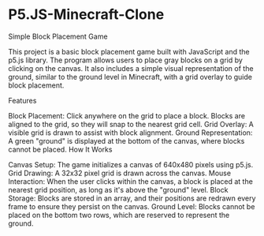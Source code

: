 # P5.JS-Minecraft-Clone
Simple Block Placement Game

This project is a basic block placement game built with JavaScript and the p5.js library. The program allows users to place gray blocks on a grid by clicking on the canvas. It also includes a simple visual representation of the ground, similar to the ground level in Minecraft, with a grid overlay to guide block placement.

Features

Block Placement: Click anywhere on the grid to place a block. Blocks are aligned to the grid, so they will snap to the nearest grid cell.
Grid Overlay: A visible grid is drawn to assist with block alignment.
Ground Representation: A green "ground" is displayed at the bottom of the canvas, where blocks cannot be placed.
How It Works

Canvas Setup: The game initializes a canvas of 640x480 pixels using p5.js.
Grid Drawing: A 32x32 pixel grid is drawn across the canvas.
Mouse Interaction: When the user clicks within the canvas, a block is placed at the nearest grid position, as long as it's above the "ground" level.
Block Storage: Blocks are stored in an array, and their positions are redrawn every frame to ensure they persist on the canvas.
Ground Level: Blocks cannot be placed on the bottom two rows, which are reserved to represent the ground.
